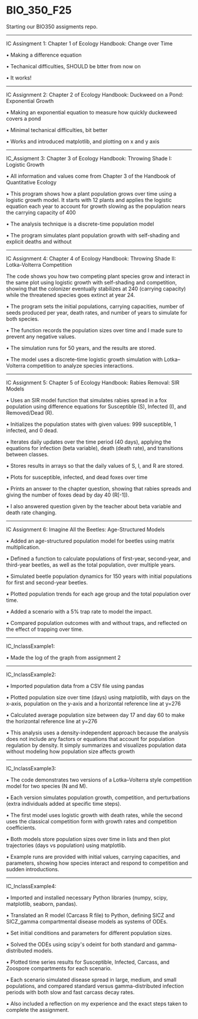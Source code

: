 # BIO_350_F25
Starting our BIO350 assigments repo.

_____________________________________________________________________________

IC Assingment 1: Chapter 1 of Ecology Handbook: Change over Time

• Making a difference equation

• Techanical difficulties, SHOULD be btter from now on

• It works!

_____________________________________________________________________________

IC Assignment 2: Chapter 2 of Ecology Handbook: Duckweed on a Pond: Exponential Growth

• Making an exponential equation to measure how quickly duckeweed covers a pond

• Minimal techanical difficulties, bit better

• Works and introduced matplotlib, and plotting on x and y axis

_____________________________________________________________________________

IC_Assigment 3: Chapter 3 of Ecology Handbook: Throwing Shade I: Logistic Growth

• All information and values come from Chapter 3 of the Handbook of Quantitative Ecology

• This program shows how a plant population grows over time using a logistic growth model. It starts with 12 plants and applies the logistic equation each year to account for growth slowing as the population nears the carrying capacity of 400

• The analysis technique is a discrete-time population model

• The program simulates plant population growth with self-shading and explicit deaths and without

_____________________________________________________________________________

IC Assignment 4: Chapter 4 of Ecology Handbook: Throwing Shade II: Lotka-Volterra Competition

The code shows you how two competing plant species grow and interact in the same plot using logistic growth with self-shading and competition, showing that the colonizer eventually stabilizes at 240 (carrying capacity) while the threatened species goes extinct at year 24. 

• The program sets the initial populations, carrying capacities, number of seeds produced per year, death rates,  and number of years to simulate for both species. 

• The function records the population sizes over time and I made sure to prevent any negative values.

• The simulation runs for  50 years, and the results are stored.

• The model uses a discrete-time logistic growth simulation with Lotka–Volterra competition to analyze species interactions.

_____________________________________________________________________________

IC Assignment 5: Chapter 5 of Ecology Handbook: Rabies Removal: SIR Models

• Uses an SIR model function that simulates rabies spread in a fox population using difference equations for Susceptible (S), Infected (I), and Removed/Dead (R).

• Initializes the population states with given values: 999 susceptible, 1 infected, and 0 dead.

• Iterates daily updates over the time period (40 days), applying the equations for infection (beta variable), death (death rate), and transitions between classes.

• Stores results in arrays so that the daily values of S, I, and R are stored.

• Plots for susceptible, infected, and dead foxes over time

• Prints an answer to the chapter question, showing that rabies spreads and giving the number of foxes dead by day 40 (R[-1]).

• I also answered question given by the teacher about beta variable and death rate changing. 

_____________________________________________________________________________

IC Assignment 6: Imagine All the Beetles: Age-Structured Models

• Added an age-structured population model for beetles using matrix multiplication.

• Defined a function to calculate populations of first-year, second-year, and third-year beetles, as well as the total population, over multiple years.

• Simulated beetle population dynamics for 150 years with initial populations for first and second-year beetles.

• Plotted population trends for each age group and the total population over time.

• Added a scenario with a 5% trap rate to model the impact.

• Compared population outcomes with and without traps, and reflected on the effect of trapping over time.

_____________________________________________________________________________

IC_InclassExample1:

• Made the log of the graph from assignment 2

_____________________________________________________________________________

IC_InclassExample2:

• Imported population data from a CSV file using pandas

• Plotted population size over time (days) using matplotlib, with days on the x-axis, population on the y-axis
and a horizontal reference line at y=276
 
• Calculated average population size between day 17 and day 60 to make the horizontal reference line at y=276

• This analysis uses a density-independent approach because the analysis does not include any factors or equations that account for population regulation by density. It simply summarizes and visualizes population data without modeling how population size affects growth

_____________________________________________________________________________

IC_InclassExample3:

• The code demonstrates two versions of a Lotka–Volterra style competition model for two species (N and M). 

• Each version simulates population growth, competition, and perturbations (extra individuals added at specific time steps). 

• The first model uses logistic growth with death rates, while the second uses the classical competition form with growth rates and competition coefficients. 

• Both models store population sizes over time in lists and then plot trajectories (days vs population) using matplotlib. 

• Example runs are provided with initial values, carrying capacities, and parameters, showing how species interact and respond to competition and sudden introductions.

_____________________________________________________________________________

IC_InclassExample4:

• Imported and installed necessary Python libraries (numpy, scipy, matplotlib, seaborn, pandas).

• Translated an R model (Carcass R file) to Python, defining SICZ and SICZ_gamma compartmental disease models as systems of ODEs.

• Set initial conditions and parameters for different population sizes.

• Solved the ODEs using scipy's odeint for both standard and gamma-distributed models.

• Plotted time series results for Susceptible, Infected, Carcass, and Zoospore compartments for each scenario.

• Each scenario simulated disease spread in large, medium, and small populations, and compared standard versus gamma-distributed infection periods with both slow and fast carcass decay rates.

• Also included a reflection on my experience and the exact steps taken to complete the assignment.